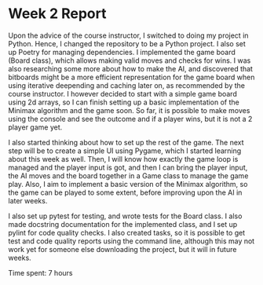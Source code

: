 # Week 2 Report

Upon the advice of the course instructor, I switched to doing my project in Python. Hence, I changed the repository to be a Python project. I also set up
Poetry for managing dependencies. I implemented the game board (Board class), which allows making valid moves and checks for wins. I was also researching some more about how to make the AI, and discovered that bitboards might be a more efficient representation for the game board when using iterative deepending and caching later on, as recommended by the course instructor. I however decided to start with a simple game board using 2d arrays, so I can finish setting up a basic implementation of the Minimax algorithm and the game soon. So far, it is possible to make moves using the console and see the outcome and if a player wins, but it is not a 2 player game yet.

I also started thinking about how to set up the rest of the game. The next step will be to create a simple UI using Pygame, which I started learning about this week as well. Then, I will know how exactly the game loop is managed and the player input is got, and then I can bring the player input, the AI moves and the board together in a Game class to manage the game play. Also, I aim to implement a basic version of the Minimax algorithm, so the game can be played to some extent, before improving upon the AI in later weeks.

I also set up pytest for testing, and wrote tests for the Board class. I also made docstring documentation for the implemented class, and I set up pylint for code quality checks. I also created tasks, so it is possible to get test and code quality reports using the command line, although this may not work yet for someone else downloading the project, but it will in future weeks.

Time spent: 7 hours